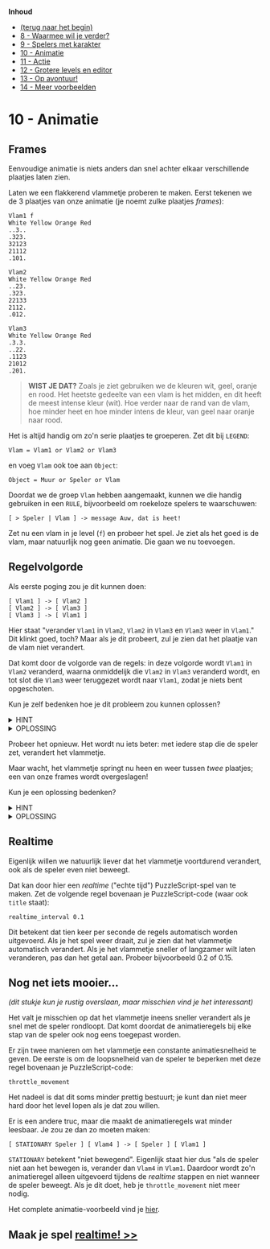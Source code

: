 **Inhoud**

- [(terug naar het begin)](index.md)
- [8 - Waarmee wil je verder?](8-waarmee-verder.md)
- [9 - Spelers met karakter](9-spelers-met-karakter.md)
- [10 - Animatie](10-animatie.md)
- [11 - Actie](11-actie.md)
- [12 - Grotere levels en editor](12-grote-levels-editor.md)
- [13 - Op avontuur!](13-op-avontuur.md)
- [14 - Meer voorbeelden](14-meer-voorbeelden.md)

# 10 - Animatie

## Frames

Eenvoudige animatie is niets anders dan snel achter elkaar verschillende plaatjes laten zien.

Laten we een flakkerend vlammetje proberen te maken. Eerst tekenen we de 3 plaatjes van onze animatie (je noemt zulke plaatjes *frames*):

```
Vlam1 f
White Yellow Orange Red
..3..
.323.
32123
21112
.101.

Vlam2
White Yellow Orange Red
..23.
.323.
22133
2112.
.012.

Vlam3
White Yellow Orange Red
.3.3.
..22.
.1123
21012
.201.
```

> **WIST JE DAT?** Zoals je ziet gebruiken we de kleuren wit, geel, oranje en rood. Het heetste gedeelte van een vlam is het midden, en dit heeft de meest intense kleur (wit). Hoe verder naar de rand van de vlam, hoe minder heet en hoe minder intens de kleur, van geel naar oranje naar rood.

Het is altijd handig om zo'n serie plaatjes te groeperen. Zet dit bij `LEGEND`:

    Vlam = Vlam1 or Vlam2 or Vlam3

en voeg `Vlam` ook toe aan `Object`:

    Object = Muur or Speler or Vlam

Doordat we de groep `Vlam` hebben aangemaakt, kunnen we die handig gebruiken in een `RULE`, bijvoorbeeld om roekeloze spelers te waarschuwen:

    [ > Speler | Vlam ] -> message Auw, dat is heet!

Zet nu een vlam in je level (`f`) en probeer het spel. Je ziet als het goed is de vlam, maar natuurlijk nog geen animatie. Die gaan we nu toevoegen.

## Regelvolgorde

Als eerste poging zou je dit kunnen doen:

```
[ Vlam1 ] -> [ Vlam2 ]
[ Vlam2 ] -> [ Vlam3 ]
[ Vlam3 ] -> [ Vlam1 ]
```

Hier staat "verander `Vlam1` in `Vlam2`, `Vlam2` in `Vlam3` en `Vlam3` weer in `Vlam1`." Dit klinkt goed, toch? Maar als je dit probeert, zul je zien dat het plaatje van de vlam niet verandert.

Dat komt door de volgorde van de regels: in deze volgorde wordt `Vlam1` in `Vlam2` veranderd, waarna onmiddelijk die `Vlam2` in `Vlam3` veranderd wordt, en tot slot die `Vlam3` weer teruggezet wordt naar `Vlam1`, zodat je niets bent opgeschoten.

Kun je zelf bedenken hoe je dit probleem zou kunnen oplossen?

<details><summary>HINT</summary>
Het probleem wordt veroorzaakt door de volgorde van de regels.
</details>

<details><summary>OPLOSSING</summary>
Zet de regels in omgekeerde volgorde, zodat ze niet meer achter elkaar op hetzelfde vakje toe te passen zijn.
</details>

Probeer het opnieuw. Het wordt nu iets beter: met iedere stap die de speler zet, verandert het vlammetje.

Maar wacht, het vlammetje springt nu heen en weer tussen *twee* plaatjes; een van onze frames wordt overgeslagen!

Kun je een oplossing bedenken?

<details><summary>HINT</summary>

Dit probleem lijkt veel op het vorige probleem dat we hadden: de eerste regel verandert <code>Vlam3</code> in <code>Vlam1</code>, maar de derde regel verandert die <code>Vlam1</code> direct weer in <code>Vlam2</code>. Dus <code>Vlam1</code> wordt nooit getoond.
</details>

<details><summary>OPLOSSING</summary>

Een eenvoudige manier om dit probleem op te lossen is om een extra plaatje <code>Vlam4</code> te maken dat een kopie is van <code>Vlam1</code> en de regels uit te breiden met dit extra frame. Dan wordt nog steeds een van de vier frames overgeslagen, maar dat is niet erg, want de drie frames die je oorspronkelijk getekend had, worden netjes getoond.
</details>

## Realtime

Eigenlijk willen we natuurlijk liever dat het vlammetje voortdurend verandert, ook als de speler even niet beweegt.

Dat kan door hier een *realtime* ("echte tijd") PuzzleScript-spel van te maken. Zet de volgende regel bovenaan je PuzzleScript-code (waar ook `title` staat):

    realtime_interval 0.1

Dit betekent dat tien keer per seconde de regels automatisch worden uitgevoerd. Als je het spel weer draait, zul je zien dat het vlammetje automatisch verandert. Als je het vlammetje sneller of langzamer wilt laten veranderen, pas dan het getal aan. Probeer bijvoorbeeld 0.2 of 0.15.

## Nog net iets mooier...

*(dit stukje kun je rustig overslaan, maar misschien vind je het interessant)*

Het valt je misschien op dat het vlammetje ineens sneller verandert als je snel met de speler rondloopt. Dat komt doordat de animatieregels bij elke stap van de speler ook nog eens toegepast worden.

Er zijn twee manieren om het vlammetje een constante animatiesnelheid te geven. De eerste is om de loopsnelheid van de speler te beperken met deze regel bovenaan je PuzzleScript-code:

    throttle_movement

Het nadeel is dat dit soms minder prettig bestuurt; je kunt dan niet meer hard door het level lopen als je dat zou willen.

Er is een andere truc, maar die maakt de animatieregels wat minder leesbaar. Je zou ze dan zo moeten maken:

    [ STATIONARY Speler ] [ Vlam4 ] -> [ Speler ] [ Vlam1 ]

`STATIONARY` betekent "niet bewegend". Eigenlijk staat hier dus "als de speler niet aan het bewegen is, verander dan `Vlam4` in `Vlam1`. Daardoor wordt zo'n animatieregel alleen uitgevoerd tijdens de *realtime* stappen en niet wanneer de speler beweegt. Als je dit doet, heb je `throttle_movement` niet meer nodig.

Het complete animatie-voorbeeld vind je <a target="_blank" href="https://www.puzzlescript.net/editor.html?hack=4fc3b3968df8081d290352fec929ba49">hier</a>.

## Maak je spel [realtime! >>](11-actie.md)